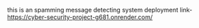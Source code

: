 this is an spamming message detecting system 
deployment link- https://cyber-security-project-g681.onrender.com/
